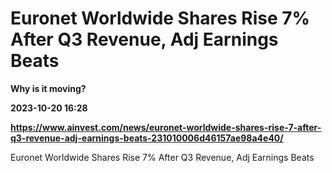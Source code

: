 # Euronet Worldwide Shares Rise 7% After Q3 Revenue, Adj Earnings Beats
**Why is it moving?**

**2023-10-20 16:28**

**https://www.ainvest.com/news/euronet-worldwide-shares-rise-7-after-q3-revenue-adj-earnings-beats-231010006d46157ae98a4e40/**

Euronet Worldwide Shares Rise 7% After Q3 Revenue, Adj Earnings Beats